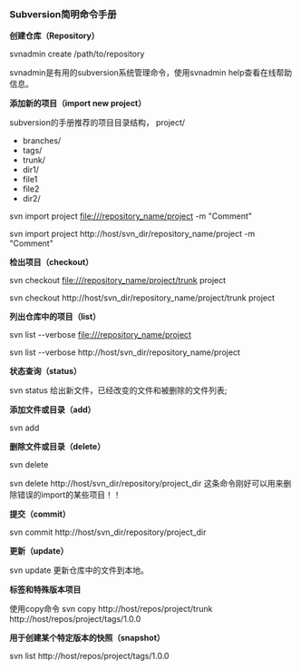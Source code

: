 ### Subversion简明命令手册 ###

**创建仓库（Repository）**

svnadmin create /path/to/repository

svnadmin是有用的subversion系统管理命令，使用svnadmin help查看在线帮助信息。

**添加新的项目（import new project）**

subversion的手册推荐的项目目录结构，
project/
+ branches/
+ tags/
+ trunk/
+ dir1/
+ file1
+ file2
+ dir2/

svn import project [file:///repository_name/project](file:///repository_name/project) -m "Comment"

svn import project http://host/svn_dir/repository_name/project -m "Comment"

**检出项目（checkout）**

svn checkout [file:///repository_name/project/trunk](file:///repository_name/project/trunk) project

svn checkout http://host/svn_dir/repository_name/project/trunk project

**列出仓库中的项目（list）**

svn list --verbose [file:///repository_name/project](file:///repository_name/project)

svn list --verbose http://host/svn_dir/repository_name/project

**状态查询（status）**

svn status
给出新文件，已经改变的文件和被删除的文件列表;

**添加文件或目录（add）**

svn add

**删除文件或目录（delete）**

svn delete

svn delete http://host/svn_dir/repository/project_dir 这条命令刚好可以用来删除错误的import的某些项目！！

**提交（commit）**

svn commit http://host/svn_dir/repository/project_dir

**更新（update）**

svn update
更新仓库中的文件到本地。

**标签和特殊版本项目**

使用copy命令
svn copy http://host/repos/project/trunk http://host/repos/project/tags/1.0.0

**用于创建某个特定版本的快照（snapshot）**

svn list http://host/repos/project/tags/1.0.0
